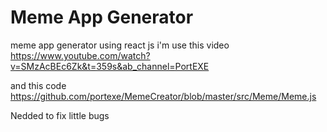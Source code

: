 # Meme App Generator
 meme app generator using react js
i'm use this video https://www.youtube.com/watch?v=SMzAcBEc6Zk&t=359s&ab_channel=PortEXE

and this code 
https://github.com/portexe/MemeCreator/blob/master/src/Meme/Meme.js

Nedded to fix little bugs